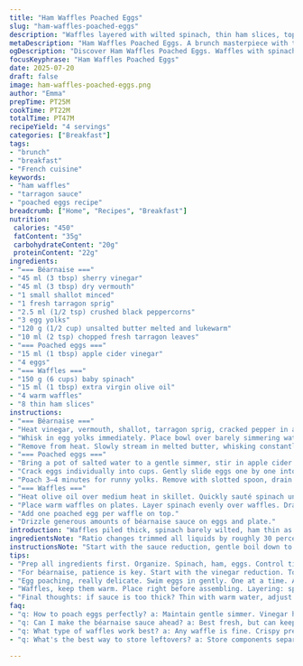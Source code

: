 ```yaml
---
title: "Ham Waffles Poached Eggs"
slug: "ham-waffles-poached-eggs"
description: "Waffles layered with wilted spinach, thin ham slices, topped with poached eggs and a tarragon-infused béarnaise sauce. Reduced quantities and swapped wine vinegar for sherry vinegar, white wine replaced with dry vermouth. Butter amount adjusted. Cooking times tweaked slightly. Sauce whisked gently over bain-marie. Poaching vinegar swapped to apple cider. Spinach cooked briefly with olive oil instead of butter. Egg yolks thickened but not scrambled. Final assembly: spinach, ham, eggs, sauce poured generously. A brunch or lunch highlight with a herbal twist."
metaDescription: "Ham Waffles Poached Eggs. A brunch masterpiece with tarragon béarnaise, spinach, layered waffles, poached eggs, and ham. Elevate your weekend meals."
ogDescription: "Discover Ham Waffles Poached Eggs. Waffles with spinach, thin ham, perfectly poached eggs, topped with creamy tarragon béarnaise. A must-try dish."
focusKeyphrase: "Ham Waffles Poached Eggs"
date: 2025-07-20
draft: false
image: ham-waffles-poached-eggs.png
author: "Emma"
prepTime: PT25M
cookTime: PT22M
totalTime: PT47M
recipeYield: "4 servings"
categories: ["Breakfast"]
tags:
- "brunch"
- "breakfast"
- "French cuisine"
keywords:
- "ham waffles"
- "tarragon sauce"
- "poached eggs recipe"
breadcrumb: ["Home", "Recipes", "Breakfast"]
nutrition: 
 calories: "450"
 fatContent: "35g"
 carbohydrateContent: "20g"
 proteinContent: "22g"
ingredients:
- "=== Béarnaise ==="
- "45 ml (3 tbsp) sherry vinegar"
- "45 ml (3 tbsp) dry vermouth"
- "1 small shallot minced"
- "1 fresh tarragon sprig"
- "2.5 ml (1/2 tsp) crushed black peppercorns"
- "3 egg yolks"
- "120 g (1/2 cup) unsalted butter melted and lukewarm"
- "10 ml (2 tsp) chopped fresh tarragon leaves"
- "=== Poached eggs ==="
- "15 ml (1 tbsp) apple cider vinegar"
- "4 eggs"
- "=== Waffles ==="
- "150 g (6 cups) baby spinach"
- "15 ml (1 tbsp) extra virgin olive oil"
- "4 warm waffles"
- "8 thin ham slices"
instructions:
- "=== Béarnaise ==="
- "Heat vinegar, vermouth, shallot, tarragon sprig, cracked pepper in a small saucepan. Simmer until reduced to about 35 ml (2 tbsp). Strain mixture through a fine sieve into heatproof bowl, discard solids."
- "Whisk in egg yolks immediately. Place bowl over barely simmering water. Whisk continuously until pale, thickened but not grainy, about 5–6 minutes. Avoid overheating to prevent scrambling."
- "Remove from heat. Slowly stream in melted butter, whisking constantly until sauce is glossy and thick but pourable. Stir in chopped tarragon. Season with salt if needed. Thin with a teaspoon of warm water if too dense. Set aside at room temp."
- "=== Poached eggs ==="
- "Bring a pot of salted water to a gentle simmer, stir in apple cider vinegar."
- "Crack eggs individually into cups. Gently slide eggs one by one into water, maintain just below simmering point to avoid tearing whites."
- "Poach 3–4 minutes for runny yolks. Remove with slotted spoon, drain on absorbent paper."
- "=== Waffles ==="
- "Heat olive oil over medium heat in skillet. Quickly sauté spinach until just wilted, 2–3 minutes. Season lightly with salt and pepper."
- "Place warm waffles on plates. Layer spinach evenly over waffles. Drape ham slices over spinach."
- "Add one poached egg per waffle on top."
- "Drizzle generous amounts of béarnaise sauce on eggs and plate."
introduction: "Waffles piled thick, spinach barely wilted, ham thin as paper. Eggs poached just right – whites set, yolks run. A quick béarnaise made with a splash less vinegar, some vermouth giving a green note, stirred gently to creamy. Butter swirls in slowly, thick but flowing. Tarragon chopped in for the herb pop. Vinegar in poach water isn’t wine but cider, mellow and soft. The spinach sautéed in olive oil, switched from butter, light flavor, a nod to freshness. Assembly quick, spinach, ham, eggs, sauced. Breakfast, brunch, or light dinner. Little shifts in quantities make a new take. The dance of textures, colors. Eggs oozing through, ham salty. Sauce glossy, herbaceous. Hurry up or slow down, both suit. No fuss. Just all the bits."
ingredientsNote: "Ratio changes trimmed all liquids by roughly 30 percent, focusing the flavor. The original white wine vinegar swapped to sherry vinegar for a deeper tang, dry vermouth for white wine to enhance aroma without overpowering. Butter reduced but still sufficient to coat silky. Tarragon doubled in final chopped form to balance the loss from less volume. Baby spinach quantity cut; olive oil chosen over butter to keep it light. Vinegar for poaching adjusted to apple cider for gentler acid. Keeps flavors layered but approachable, no muddling. Ham stays thin, portion consistent, balancing vibrant greens and eggs. Eggs four, size large, fresh. Each element streamlined but intact."
instructionsNote: "Start with the sauce reduction, gentle boil down to concentrate. Strain well to avoid bits. Don’t rush whisking yolks over water bath; foamy but not cooked through. Butter trickled in, patience needed to keep emulsion intact. Tarragon added last, bright and fresh. For eggs – simmering water, acid added: prevents whites spreading, keeps edges tidy. Egg-one-at-time - delicate. Three to four minutes poaching, timed right for gooey centers. Spinach quick sauté only, watch it recolor but not turn mushy or bitter. Assemble quickly while warm: waffle base, spinach, ham layer, egg crown. Béarnaise over generously but not drowning. Warm but not hot. Serve immediately to maximize textures and contrasts."
tips:
- "Prep all ingredients first. Organize. Spinach, ham, eggs. Control timing. Spinach sauté quick and watch it closely. Egg poaching needs focus. Keep water gently simmering."
- "For béarnaise, patience is key. Start with the vinegar reduction. Too hot? Scrambled yolks. Stream butter slowly. This emulsifies. Always whisk constantly until thick. Texture matters."
- "Egg poaching, really delicate. Swim eggs in gently. One at a time. Avoid swirling the pot. Just lower each egg. Cook no more than 4 minutes for best yolk. Efficient timing."
- "Waffles, keep them warm. Place right before assembling. Layering: spinach first, ham second, eggs last. Drizzle sauce over. Serve immediately to maintain textures. Flavors shine when fresh."
- "Final thoughts: if sauce is too thick? Thin with warm water, adjust as needed. Don’t skip on tarragon. It enhances flavors. Add fresh herbs for brightness. A bit goes a long way."
faq:
- "q: How to poach eggs perfectly? a: Maintain gentle simmer. Vinegar helps whites hold. Crack into cups first. Carefully slide into water. Timing is essential for runny yolks."
- "q: Can I make the béarnaise sauce ahead? a: Best fresh, but can keep. Let cool, then store. Use in 2 days. Reheat gently—not too hot. Whisk to re-emulsify."
- "q: What type of waffles work best? a: Any waffle is fine. Crispy preferred. Consider texture. Fluffy might get soggy under toppings. Make sure they hold ingredients well."
- "q: What's the best way to store leftovers? a: Store components separately. Waffles in airtight container. Sauce in jar. Reheat in non-stick pan for best results. Eggs won't reheat well."

---
```


